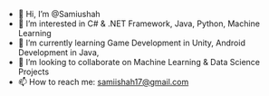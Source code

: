 - 👋 Hi, I’m @Samiushah
- 👀 I’m interested in C# & .NET Framework, Java, Python, Machine Learning
- 🌱 I’m currently learning Game Development in Unity, Android Development in Java, 
- 💞️ I’m looking to collaborate on Machine Learning & Data Science Projects
- 📫 How to reach me: samiishah17@gmail.com

<!---
Samiushah/Samiushah is a ✨ special ✨ repository because its `README.md` (this file) appears on your GitHub profile.
You can click the Preview link to take a look at your changes.
--->
